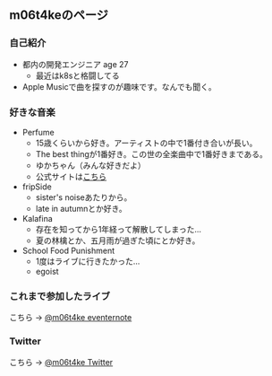 ## m06t4keのページ

### 自己紹介
- 都内の開発エンジニア age 27
  - 最近はk8sと格闘してる
- Apple Musicで曲を探すのが趣味です。なんでも聞く。

### 好きな音楽

- Perfume
  - 15歳くらいから好き。アーティストの中で1番付き合いが長い。  
  - The best thingが1番好き。この世の全楽曲中で1番好きまである。
  - ゆかちゃん（みんな好きだよ）
  - 公式サイトは[こちら](https://www.perfume-web.jp/)
- fripSide
  - sister's noiseあたりから。
  - late in autumnとか好き。
- Kalafina
  - 存在を知ってから1年経って解散してしまった...
  - 夏の林檎とか、五月雨が過ぎた頃にとか好き。
- School Food Punishment
  - 1度はライブに行きたかった...
  - egoist

### これまで参加したライブ
こちら -> [@m06t4ke eventernote](https://www.eventernote.com/users/m06t4ke/events)

### Twitter
こちら -> [@m06t4ke Twitter](https://twitter.com/m06t4ke/)

